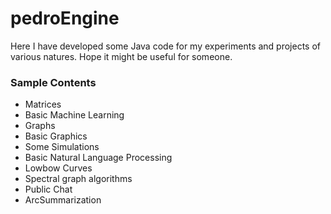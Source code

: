 # pedroEngine

Here I have developed some Java code for my experiments and projects of various natures.
Hope it might be useful for someone.

### Sample Contents
* Matrices
* Basic Machine Learning
* Graphs
* Basic Graphics
* Some Simulations
* Basic Natural Language Processing
* Lowbow Curves
* Spectral graph algorithms
* Public Chat
* ArcSummarization 
